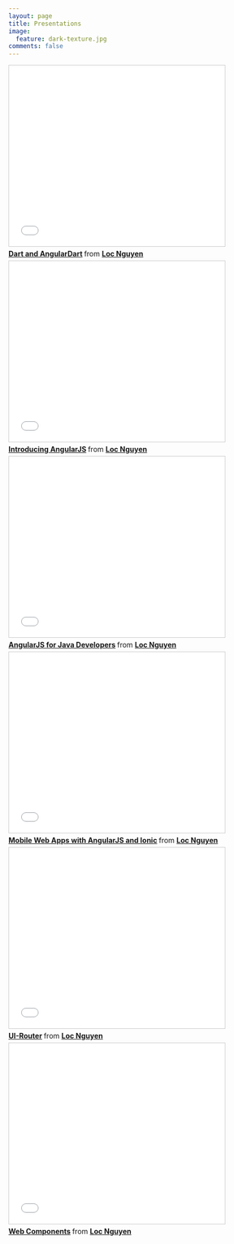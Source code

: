 ```yaml
---
layout: page
title: Presentations
image:
  feature: dark-texture.jpg
comments: false
---
```


<div class="presentation-container">
    <iframe src="//www.slideshare.net/slideshow/embed_code/43759238" width="425" height="355" frameborder="0" marginwidth="0" marginheight="0" scrolling="no" style="border:1px solid #CCC; border-width:1px; margin-bottom:5px; max-width: 100%;" allowfullscreen> </iframe>
    <div style="margin-bottom:5px"> <strong> <a href="//www.slideshare.net/lochnguyen/dart-and-angulardart" title="Dart and AngularDart" target="_blank">Dart and AngularDart</a> </strong> from <strong><a href="//www.slideshare.net/lochnguyen" target="_blank">Loc Nguyen</a></strong> </div>
</div>

<div class="presentation-container">
<iframe src="//www.slideshare.net/slideshow/embed_code/43759094" width="425" height="355" frameborder="0" marginwidth="0" marginheight="0" scrolling="no" style="border:1px solid #CCC; border-width:1px; margin-bottom:5px; max-width: 100%;" allowfullscreen> </iframe> <div style="margin-bottom:5px"> <strong> <a href="//www.slideshare.net/lochnguyen/introducing-angularjs" title="Introducing AngularJS" target="_blank">Introducing AngularJS</a> </strong> from <strong><a href="//www.slideshare.net/lochnguyen" target="_blank">Loc Nguyen</a></strong> </div>
</div>

<div class="presentation-container">
<iframe src="//www.slideshare.net/slideshow/embed_code/40120787" width="425" height="355" frameborder="0" marginwidth="0" marginheight="0" scrolling="no" style="border:1px solid #CCC; border-width:1px; margin-bottom:5px; max-width: 100%;" allowfullscreen> </iframe> <div style="margin-bottom:5px"> <strong> <a href="//www.slideshare.net/lochnguyen/angular-js-for-java-developers-40120787" title="AngularJS for Java Developers" target="_blank">AngularJS for Java Developers</a> </strong> from <strong><a href="//www.slideshare.net/lochnguyen" target="_blank">Loc Nguyen</a></strong> </div>
</div>

<div class="presentation-container">
<iframe src="//www.slideshare.net/slideshow/embed_code/43759147" width="425" height="355" frameborder="0" marginwidth="0" marginheight="0" scrolling="no" style="border:1px solid #CCC; border-width:1px; margin-bottom:5px; max-width: 100%;" allowfullscreen> </iframe> <div style="margin-bottom:5px"> <strong> <a href="//www.slideshare.net/lochnguyen/mobile-web-apps-with-angularjs-and-ionic" title="Mobile Web Apps with AngularJS and Ionic" target="_blank">Mobile Web Apps with AngularJS and Ionic</a> </strong> from <strong><a href="//www.slideshare.net/lochnguyen" target="_blank">Loc Nguyen</a></strong> </div>
</div>

<div class="presentation-container">
<iframe src="//www.slideshare.net/fullscreen/lochnguyen/uirouter" width="425" height="355" frameborder="0" marginwidth="0" marginheight="0" scrolling="no" style="border:1px solid #CCC; border-width:1px; margin-bottom:5px; max-width: 100%;" allowfullscreen> </iframe> <div style="margin-bottom:5px"> <strong> <a href="//www.slideshare.net/lochnguyen/uirouter" title="UI-Router" target="_blank">UI-Router</a> </strong> from <strong><a href="//www.slideshare.net/lochnguyen" target="_blank">Loc Nguyen</a></strong> </div>
</div>

<div class="presentation-container">
<iframe src="//www.slideshare.net/slideshow/embed_code/43759202" width="425" height="355" frameborder="0" marginwidth="0" marginheight="0" scrolling="no" style="border:1px solid #CCC; border-width:1px; margin-bottom:5px; max-width: 100%;" allowfullscreen> </iframe> <div style="margin-bottom:5px"> <strong> <a href="//www.slideshare.net/lochnguyen/web-components-43759202" title="Web Components" target="_blank">Web Components</a> </strong> from <strong><a href="//www.slideshare.net/lochnguyen" target="_blank">Loc Nguyen</a></strong> </div>
</div>